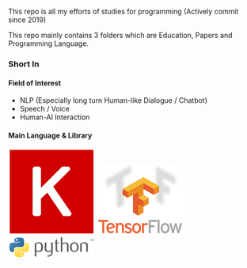 This repo is all my efforts of studies for programming
(Actively commit since 2019)

This repo mainly contains 3 folders which are Education, Papers and Programming Language.

### Short In  
#### Field of Interest  
- NLP (Especially long turn Human-like Dialogue / Chatbot)  
- Speech / Voice
- Human-AI Interaction  
#### Main Language & Library 
![Keras](./image/Keras_logo.png) ![Tensorflow](./image/TensorFlowLogo.png) ![Python](./image/Python_logo_and_wordmark.png)
